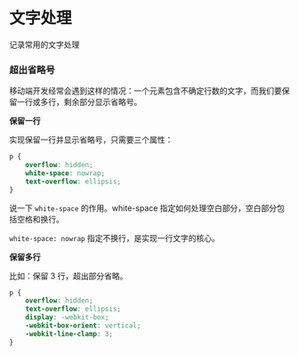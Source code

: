 # 文字处理

记录常用的文字处理

### 超出省略号

移动端开发经常会遇到这样的情况：一个元素包含不确定行数的文字，而我们要保留一行或多行，剩余部分显示省略号。

**保留一行**

实现保留一行并显示省略号，只需要三个属性：

```css
p {
    overflow: hidden;
    white-space: nowrap;
    text-overflow: ellipsis; 
}
```

说一下 `white-space` 的作用。white-space 指定如何处理空白部分，空白部分包括空格和换行。

`white-space: nowrap` 指定不换行，是实现一行文字的核心。

**保留多行**

比如：保留 3 行，超出部分省略。

```css
p {
    overflow: hidden; 
    text-overflow: ellipsis;
    display: -webkit-box;
    -webkit-box-orient: vertical;
    -webkit-line-clamp: 3; 
}
```
